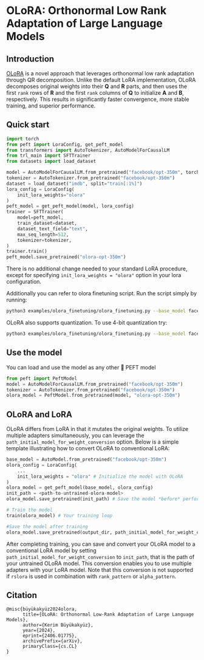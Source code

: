 # OLoRA: Orthonormal Low Rank Adaptation of Large Language Models

## Introduction
[OLoRA](https://arxiv.org/abs/2406.01775) is a novel approach that leverages orthonormal low rank adaptation through QR decomposition. Unlike the default LoRA implementation, OLoRA decomposes original weights into their $\mathbf{Q}$ and $\mathbf{R}$ parts, and then uses the first `rank` rows of $\mathbf{R}$ and the first `rank` columns of $\mathbf{Q}$ to initialize $\mathbf{A}$ and $\mathbf{B}$, respectively. This results in significantly faster convergence, more stable training, and superior performance.

## Quick start

```python
import torch
from peft import LoraConfig, get_peft_model
from transformers import AutoTokenizer, AutoModelForCausalLM
from trl_main import SFTTrainer
from datasets import load_dataset

model = AutoModelForCausalLM.from_pretrained("facebook/opt-350m", torch_dtype=torch.bfloat16, device_map="auto")
tokenizer = AutoTokenizer.from_pretrained("facebook/opt-350m")
dataset = load_dataset("imdb", split="train[:1%]")
lora_config = LoraConfig(
    init_lora_weights="olora"
)
peft_model = get_peft_model(model, lora_config)
trainer = SFTTrainer(
    model=peft_model,
    train_dataset=dataset,
    dataset_text_field="text",
    max_seq_length=512,
    tokenizer=tokenizer,
)
trainer.train()
peft_model.save_pretrained("olora-opt-350m")
```

There is no additional change needed to your standard LoRA procedure, except for specifying `init_lora_weights = "olora"` option in your lora configuration.

Additionally you can refer to olora finetuning script.
Run the script simply by running:
```bash
python3 examples/olora_finetuning/olora_finetuning.py --base_model facebook/opt-350m
```
OLoRA also supports quantization. To use 4-bit quantization try:
```bash
python3 examples/olora_finetuning/olora_finetuning.py --base_model facebook/opt-350m --quantize
```


## Use the model
You can load and use the model as any other 🤗 PEFT model
```python
from peft import PeftModel
model = AutoModelForCausalLM.from_pretrained("facebook/opt-350m")
tokenizer = AutoTokenizer.from_pretrained("facebook/opt-350m")
olora_model = PeftModel.from_pretrained(model, "olora-opt-350m")
```

## OLoRA and LoRA
OLoRA differs from LoRA in that it mutates the original weights. To utilize multiple adapters simultaneously, you can leverage the `path_initial_model_for_weight_conversion` option. Below is a simple template illustrating how to convert OLoRA to conventional LoRA:
```python
base_model = AutoModel.from_pretrained("facebook/opt-350m")
olora_config = LoraConfig(
    ...
    init_lora_weights = "olora" # Initialize the model with OLoRA
)
olora_model = get_peft_model(base_model, olora_config)
init_path = <path-to-untrained-olora-model>
olora_model.save_pretrained(init_path) # Save the model *before* performing any training

# Train the model
train(olora_model) # Your training loop

#Save the model after training
olora_model.save_pretrained(output_dir, path_initial_model_for_weight_conversion=init_path) 
```
After completing training, you can save and convert your OLoRA model to a conventional LoRA model by setting `path_initial_model_for_weight_conversion` to `init_path`, that is the path of your untrained OLoRA model. This conversion enables you to use multiple adapters with your LoRA model. Note that this conversion is not supported if `rslora` is used in combination with `rank_pattern` or `alpha_pattern`.

## Citation
```
@misc{büyükakyüz2024olora,
      title={OLoRA: Orthonormal Low-Rank Adaptation of Large Language Models}, 
      author={Kerim Büyükakyüz},
      year={2024},
      eprint={2406.01775},
      archivePrefix={arXiv},
      primaryClass={cs.CL}
}
```
